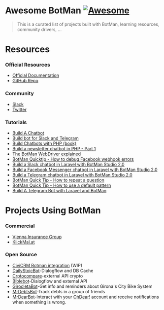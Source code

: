 # Awesome BotMan [![Awesome](https://cdn.rawgit.com/sindresorhus/awesome/d7305f38d29fed78fa85652e3a63e154dd8e8829/media/badge.svg)](https://github.com/sindresorhus/awesome)

> This is a curated list of projects built with BotMan, learning resources, community drivers, ...


# Resources

### Official Resources

- [Official Documentation](https://botman.io/2.0/)
- [GitHub Repo](https://github.com/botman/botman)

### Community
- [Slack](https://slack.botman.io)
- [Twitter](https://twitter.com/botman_io)

### Tutorials
- [Build A Chatbot](https://buildachatbot.io)
- [Build bot for Slack and Telegram](https://blog.pusher.com/building-bot-using-botman-slack-telegram/)
- [Build Chatbots with PHP (book)](https://christoph-rumpel.com/build-chatbots-with-php)
- [Build a newsletter chatbot in PHP - Part 1](https://christoph-rumpel.com/2018/02/build-a-newsletter-chatbot-in-php-part-1)
- [The BotMan WebDriver explained](https://christoph-rumpel.com/2018/02/the-botman-webdriver-explained)
- [BotMan Quicktip - How to debug Facebook webhook errors](https://christoph-rumpel.com/2017/09/botman-quick-tip-how-to-debug-facebook-webhook-errors)
- [Build a Slack chatbot in Laravel with BotMan Studio 2.0](https://christoph-rumpel.com/2017/09/build-a-slack-chattbot-with-laravel-and-botman-studio)
- [Build a Facebook Messenger chatbot in Laravel with BotMan Studio 2.0](https://christoph-rumpel.com/2017/09/build-a-facebook-chatbot-with-laravel-and-botman-studio)
- [Build a Telegram chatbot in Laravel with BotMan Studio 2.0](https://christoph-rumpel.com/2017/09/build-a-telegram-chattbot-with-laravel-and-botman-studio)
- [BotMan Quick Tip - How to repeat a question](https://christoph-rumpel.com/2017/02/botman-quick-tip-how-to-repeat-a-question)
- [BotMan Quick Tip - How to use a default pattern](https://christoph-rumpel.com/2017/01/botman-quick-tip-how-to-use-a-default-pattern)
- [Build A Telegram Bot with Laravel and BotMan](https://scotch.io/tutorials/build-a-telegram-bot-with-laravel-and-botman)


# Projects Using BotMan

### Commercial
- [Vienna Insurance Group](https://www.wienerstaedtische.at)
- [KlickMal.at](https://www.klickmal.at)

### Open Source
- [CiviCRM Botman integration](https://github.com/3sd/civicrm-chatbot) (WIP)
- [DailyStoicBot](https://github.com/Giorat/DailyStoicBot)-Dialogflow and DB Cache
- [Crptocompare](https://github.com/ammezie/cryptobot)-external API crypto
- [Biblebot](https://github.com/HackNL/biblebot)-Dialogflow and external API
- [GirocletaBot](https://github.com/Lloople/bot-girocleta)-Get info and reminders about Girona's City Bike System
- [MrDebtsBot](https://github.com/Lloople/bot-mr-debts)-Track debts in a group of friends
- [MrDearBot](https://github.com/lloople/bot-mr-dear)-Interact with your [OhDear!](https://ohdear.app) account and receive notifications when something is wrong.
